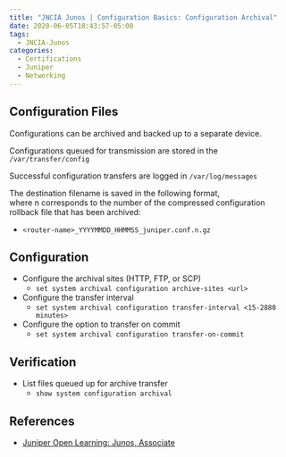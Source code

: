 ```yaml
---
title: "JNCIA Junos | Configuration Basics: Configuration Archival"
date: 2020-06-05T18:43:57-05:00
tags:
  - JNCIA-Junos
categories:
  - Certifications
  - Juniper
  - Networking
---
```

## Configuration Files
Configurations can be archived and backed up to a separate device. 

Configurations queued for transmission are stored in the `/var/transfer/config`

Successful configuration transfers are logged in `/var/log/messages`

The destination filename is saved in the following format, where n corresponds to the number of the compressed configuration rollback file that has been archived:

  * `<router-name>_YYYYMMDD_HHMMSS_juniper.conf.n.gz`

## Configuration
  * Configure the archival sites (HTTP, FTP, or SCP)
    * `set system archival configuration archive-sites <url>`
  * Configure the transfer interval
    * `set system archival configuration transfer-interval <15-2880 minutes>`
  * Configure the option to transfer on commit
    * `set system archival configuration transfer-on-commit`

## Verification
  * List files queued up for archive transfer
    * `show system configuration archival`

## References
  * [Juniper Open Learning: Junos, Associate](https://cloud.contentraven.com/junosgenius/learningpath-detail/1004/3/0/1)
